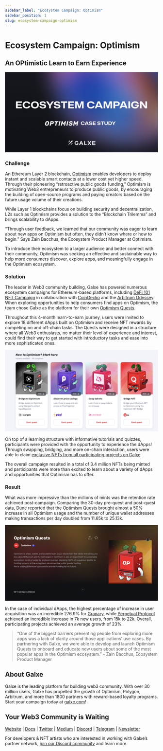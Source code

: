 ```yaml
---
sidebar_label: "Ecosystem Campaign: Optimism"
sidebar_position: 1
slug: ecosystem-campaign-optimism
---
```

# Ecosystem Campaign: Optimism

## An OPtimistic Learn to Earn Experience

![](assets/optimism-case-study-banner-ecosystem-campaign.png)

### **Challenge**

An Ethereum Layer 2 blockchain, [Optimism](http://optimism.io/) enables developers to deploy instant and scalable smart contacts at a lower cost yet higher speed. Through their pioneering “retroactive public goods funding,” Optimism is motivating Web3 entrepreneurs to produce public goods, by encouraging the building of open-source programs and paying creators based on the future usage volume of their creations.

While Layer 1 blockchains focus on building security and decentralization, L2s such as Optimism provides a solution to the “Blockchain Trilemma” and brings scalability to dApps.

“Through user feedback, we learned that our community was eager to learn about new apps on Optimism but often, they didn’t know where or how to begin.” Says Zain Bacchus, the Ecosystem Product Manager at Optimism.

To introduce their ecosystem to a larger audience and better connect with their community, Optimism was seeking an effective and sustainable way to help more consumers discover, explore apps, and meaningfully engage in the Optimism ecosystem.

### **Solution**

The leader in Web3 community building, Galxe has powered numerous ecosystem campaigns for Ethereum-based platforms, including [DeFi 101 NFT Campaign](https://blog.galxe.com/coingecko-introduces-defi-101-nft-campaign-on-project-galaxy-4bdae4f0f539) in collaboration with [CoinGecko](https://www.coingecko.com/) and the [Arbitrum Odyssey](https://blog.galxe.com/project-galaxy-teams-up-for-arbitrum-odyssey-104e07edcdc9). When exploring opportunities to help consumers find apps on Optimism, the team chose Galxe as the platform for their own [Optimism Quests](https://dev.optimism.io/quests/).

Throughout this 4-month learn-to-earn journey, users were invited to explore 18 different dApps built on Optimism and receive NFT rewards by competing on and off-chain tasks. The Quests were designed in a structure where all Web3 enthusiasts, no matter their level of experience and interest, could find their way to get started with introductory tasks and ease into more sophisticated ones.

![](assets/screen-shot-2023-04-12-at-11.42.00-am.png)

On top of a learning structure with informative tutorials and quizzes, participants were provided with the opportunity to experience the dApps! Through swapping, bridging, and more on-chain interaction, users were able to claim [exclusive NFTs from all participating projects on Galxe](https://galxe.com/Optimism/campaign/GC6xiUtedg).

The overall campaign resulted in a total of 3.4 million NFTs being minted and participants were more than excited to learn about a variety of dApps and opportunities that Optimism has to offer.

### **Result**

What was more impressive than the millions of mints was the retention rate achieved post-campaign. Comparing the 30-day pre-quest and post-quest data, [Dune](https://dune.com/oplabspbc/optimism-quests-project-usage-growth) reported that the [Optimism Quests](https://app.optimism.io/quests) brought almost a 50% increase in all Optimism usage and the number of unique wallet addresses making transactions per day doubled from 11.65k to 25.13k.

![](assets/screen-shot-2023-04-12-at-11.44.06-am.png)

In the case of individual dApps, the highest percentage of increase in user acquisition was an incredible 276.9% for [Granary](https://granary.finance/markets), while [Perpetual Protocol](https://perp.com/) achieved an incredible increase in 7k new users, from 15k to 22k. Overall, participating projects achieved an average growth of 23%.

> “One of the biggest barriers preventing people from exploring more apps was a lack of clarity around those applications’ use cases. By partnering with Galxe, we were able to develop and launch Optimism Quests to onboard and educate new users about some of the most popular apps in the Optimism ecosystem.” - Zain Bacchus, Ecosystem Product Manager

## **About Galxe**

Galxe is the leading platform for building web3 community. With over 30 million users, Galxe has propelled the growth of Optimism, Polygon, Arbitrum, and more than 1800 partners with reward-based loyalty programs. Start your campaign today at [galxe.com](http://galxe.com/)!

## **Your Web3 Community is Waiting**

[Website](https://galxe.com/?utm_source=Medium&utm_medium=Blog&utm_campaign=Footer) | [Docs](https://docs.galxe.com/) | [Twitter](https://twitter.com/Galxe) | [Medium](https://blog.galxe.com/) | [Discord](https://discord.com/invite/galxe) | [Telegram](https://t.me/Galxe) | [Newsletter](http://newsletter.galxe.com/)

For developers & NFT artists who are interested in working with Galxe’s partner network, [join our Discord community](https://discord.com/invite/galxe) and learn more.